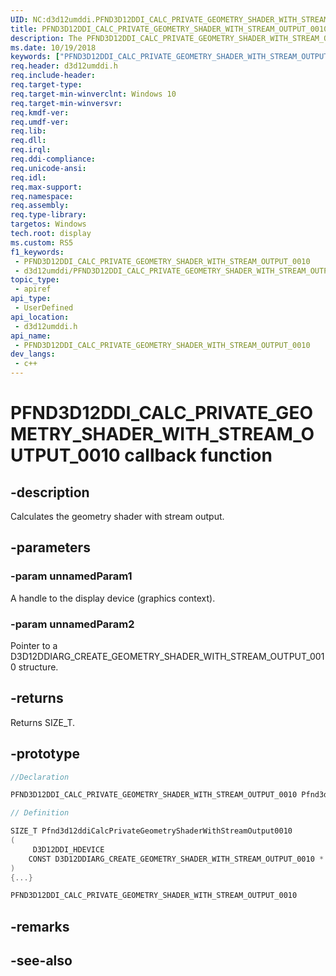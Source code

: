 ```yaml
---
UID: NC:d3d12umddi.PFND3D12DDI_CALC_PRIVATE_GEOMETRY_SHADER_WITH_STREAM_OUTPUT_0010
title: PFND3D12DDI_CALC_PRIVATE_GEOMETRY_SHADER_WITH_STREAM_OUTPUT_0010 (d3d12umddi.h)
description: The PFND3D12DDI_CALC_PRIVATE_GEOMETRY_SHADER_WITH_STREAM_OUTPUT_0010 callback function calculates the geometry shader with stream output.
ms.date: 10/19/2018
keywords: ["PFND3D12DDI_CALC_PRIVATE_GEOMETRY_SHADER_WITH_STREAM_OUTPUT_0010 callback function"]
req.header: d3d12umddi.h
req.include-header: 
req.target-type: 
req.target-min-winverclnt: Windows 10
req.target-min-winversvr: 
req.kmdf-ver: 
req.umdf-ver: 
req.lib: 
req.dll: 
req.irql: 
req.ddi-compliance: 
req.unicode-ansi: 
req.idl: 
req.max-support: 
req.namespace: 
req.assembly: 
req.type-library: 
targetos: Windows
tech.root: display
ms.custom: RS5
f1_keywords:
 - PFND3D12DDI_CALC_PRIVATE_GEOMETRY_SHADER_WITH_STREAM_OUTPUT_0010
 - d3d12umddi/PFND3D12DDI_CALC_PRIVATE_GEOMETRY_SHADER_WITH_STREAM_OUTPUT_0010
topic_type:
 - apiref
api_type:
 - UserDefined
api_location:
 - d3d12umddi.h
api_name:
 - PFND3D12DDI_CALC_PRIVATE_GEOMETRY_SHADER_WITH_STREAM_OUTPUT_0010
dev_langs:
 - c++
---
```


# PFND3D12DDI_CALC_PRIVATE_GEOMETRY_SHADER_WITH_STREAM_OUTPUT_0010 callback function


## -description

Calculates the geometry shader with stream output.

## -parameters

### -param unnamedParam1

A handle to the display device (graphics context).

### -param unnamedParam2

Pointer to a D3D12DDIARG_CREATE_GEOMETRY_SHADER_WITH_STREAM_OUTPUT_0010 structure.

## -returns

Returns SIZE_T.

## -prototype

```cpp
//Declaration

PFND3D12DDI_CALC_PRIVATE_GEOMETRY_SHADER_WITH_STREAM_OUTPUT_0010 Pfnd3d12ddiCalcPrivateGeometryShaderWithStreamOutput0010; 

// Definition

SIZE_T Pfnd3d12ddiCalcPrivateGeometryShaderWithStreamOutput0010 
(
	 D3D12DDI_HDEVICE
	CONST D3D12DDIARG_CREATE_GEOMETRY_SHADER_WITH_STREAM_OUTPUT_0010 *
)
{...}

PFND3D12DDI_CALC_PRIVATE_GEOMETRY_SHADER_WITH_STREAM_OUTPUT_0010 


```

## -remarks

## -see-also

